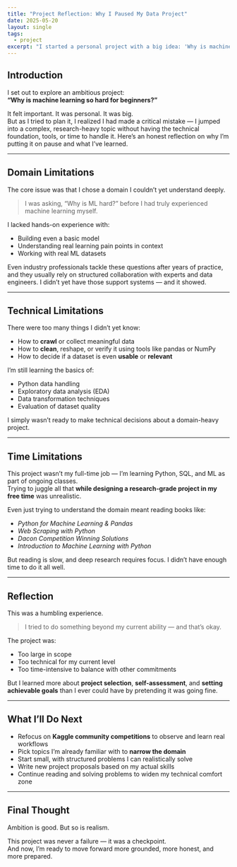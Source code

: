 ```yaml
---
title: "Project Reflection: Why I Paused My Data Project"  
date: 2025-05-20  
layout: single  
tags:  
  - project  
excerpt: "I started a personal project with a big idea: 'Why is machine learning hard for beginners?' But I quickly hit domain, technical, and time-related limitations that forced me to stop and reflect. This is that reflection."  
---
```


## Introduction  

I set out to explore an ambitious project:  
**“Why is machine learning so hard for beginners?”**  

It felt important. It was personal. It was big.  
But as I tried to plan it, I realized I had made a critical mistake — I jumped into a complex, research-heavy topic without having the technical foundation, tools, or time to handle it. Here’s an honest reflection on why I’m putting it on pause and what I’ve learned.  

---

## Domain Limitations  

The core issue was that I chose a domain I couldn’t yet understand deeply.  

> I was asking, “Why is ML hard?” before I had truly experienced machine learning myself.  

I lacked hands-on experience with:  
- Building even a basic model  
- Understanding real learning pain points in context  
- Working with real ML datasets  

Even industry professionals tackle these questions after years of practice, and they usually rely on structured collaboration with experts and data engineers. I didn’t yet have those support systems — and it showed.  

---

## Technical Limitations  

There were too many things I didn’t yet know:  
- How to **crawl** or collect meaningful data  
- How to **clean**, reshape, or verify it using tools like pandas or NumPy  
- How to decide if a dataset is even **usable** or **relevant**  

I’m still learning the basics of:  
- Python data handling  
- Exploratory data analysis (EDA)  
- Data transformation techniques  
- Evaluation of dataset quality  

I simply wasn’t ready to make technical decisions about a domain-heavy project.  

---

## Time Limitations  

This project wasn’t my full-time job — I’m learning Python, SQL, and ML as part of ongoing classes.  
Trying to juggle all that **while designing a research-grade project in my free time** was unrealistic.  

Even just trying to understand the domain meant reading books like:  
- *Python for Machine Learning & Pandas*  
- *Web Scraping with Python*  
- *Dacon Competition Winning Solutions*  
- *Introduction to Machine Learning with Python*  

But reading is slow, and deep research requires focus. I didn’t have enough time to do it all well.  

---

## Reflection  

This was a humbling experience.  

> I tried to do something beyond my current ability — and that’s okay.  

The project was:  
- Too large in scope  
- Too technical for my current level  
- Too time-intensive to balance with other commitments  

But I learned more about **project selection**, **self-assessment**, and **setting achievable goals** than I ever could have by pretending it was going fine.  

---

## What I’ll Do Next  

- Refocus on **Kaggle community competitions** to observe and learn real workflows  
- Pick topics I’m already familiar with to **narrow the domain**  
- Start small, with structured problems I can realistically solve  
- Write new project proposals based on my actual skills  
- Continue reading and solving problems to widen my technical comfort zone  

---

## Final Thought  

Ambition is good. But so is realism.  

This project was never a failure — it was a checkpoint.  
And now, I’m ready to move forward more grounded, more honest, and more prepared.  
